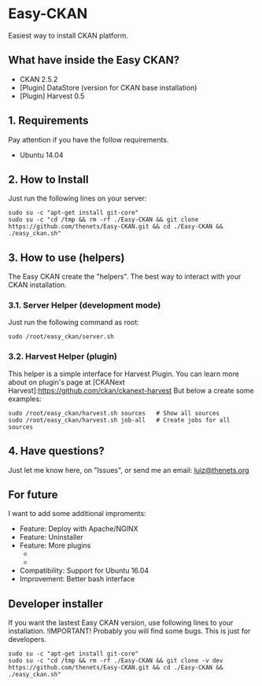 # Easy-CKAN
Easiest way to install CKAN platform.

## What have inside the Easy CKAN?
- CKAN 2.5.2
- [Plugin] DataStore (version for CKAN base installation)
- [Plugin] Harvest 0.5

## 1. Requirements
Pay attention if you have the follow requirements.

- Ubuntu 14.04


## 2. How to Install
Just run the following lines on your server:

```
sudo su -c "apt-get install git-core"
sudo su -c "cd /tmp && rm -rf ./Easy-CKAN && git clone https://github.com/thenets/Easy-CKAN.git && cd ./Easy-CKAN && ./easy_ckan.sh"
```

## 3. How to use (helpers)
The Easy CKAN create the "helpers". The best way to interact with your CKAN installation.

### 3.1. Server Helper (development mode)
Just run the following command as root:

```
sudo /root/easy_ckan/server.sh
```

### 3.2. Harvest Helper (plugin)
This helper is a simple interface for Harvest Plugin.
You can learn more about on plugin's page at [CKANext Harvest]:https://github.com/ckan/ckanext-harvest
But below a create some examples:

```
sudo /root/easy_ckan/harvest.sh sources   # Show all sources
sudo /root/easy_ckan/harvest.sh job-all   # Create jobs for all sources
```

## 4. Have questions?
Just let me know here, on "Issues", or send me an email: luiz@thenets.org


## For future
I want to add some additional improments:

- Feature: Deploy with Apache/NGINX
- Feature: Uninstaller
- Feature: More plugins
    + [Wordpress integration for CKAN]:http://extensions.ckan.org/extension/wordpresser/
    + [CKAN extension to integrate Google Analytics data into CKAN]:http://extensions.ckan.org/extension/googleanalytics/
- Compatibility: Support for Ubuntu 16.04
- Improvement: Better bash interface


## Developer installer
If you want the lastest Easy CKAN version, use following lines to your installation.
!IMPORTANT! Probably you will find some bugs. This is just for developers.

```
sudo su -c "apt-get install git-core"
sudo su -c "cd /tmp && rm -rf ./Easy-CKAN && git clone -v dev https://github.com/thenets/Easy-CKAN.git && cd ./Easy-CKAN && ./easy_ckan.sh"
```

